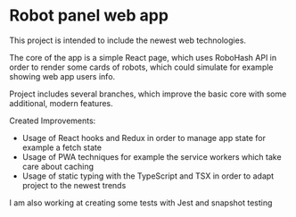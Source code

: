 # Robot panel web app
This project is intended to include the newest web technologies.

The core of the app is a simple React page, which uses RoboHash API in order to render some cards of robots, which could simulate for example showing web app users info.

Project includes several branches, which improve the basic core with some additional, modern features.

Created Improvements:

- Usage of React hooks and Redux in order to manage app state for example a fetch state
- Usage of PWA techniques for example the service workers which take care about caching
- Usage of static typing with the TypeScript and TSX in order to adapt project to the newest trends

I am also working at creating some tests with Jest and snapshot testing
